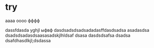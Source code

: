# try
aaaa
oooo
фффф

dassfdasda
yghjl
ыфвф
dasdsadsdsadsadadasffdasdsadsa
asadasdsa
dsadsdsadasdsaasasadskjlhldsaf
dsasa
dasdsdsafsa
dsadsa
dsafdhasdlkjl;dsdassa

